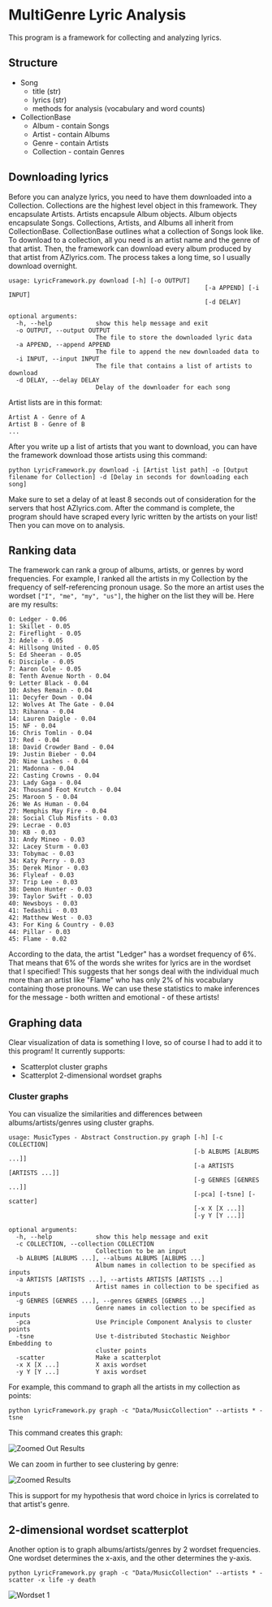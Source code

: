 # MultiGenre Lyric Analysis

This program is a framework for collecting and analyzing lyrics.

## Structure

- Song
  - title (str)
  - lyrics (str)
  - methods for analysis (vocabulary and word counts)
- CollectionBase
  - Album - contain Songs
  - Artist - contain Albums
  - Genre - contain Artists
  - Collection - contain Genres

## Downloading lyrics

Before you can analyze lyrics, you need to have them downloaded into a Collection. Collections are the highest level object in this framework. They encapsulate Artists. Artists encapsule Album objects. Album objects encapsulate Songs. Collections, Artists, and Albums all inherit from CollectionBase. CollectionBase outlines what a collection of Songs look like. To download to a collection, all you need is an artist name and the genre of that artist. Then, the framework can download every album produced by that artist from AZlyrics.com. The process takes a long time, so I usually download overnight.

```
usage: LyricFramework.py download [-h] [-o OUTPUT]
                                                      [-a APPEND] [-i INPUT]
                                                      [-d DELAY]

optional arguments:
  -h, --help            show this help message and exit
  -o OUTPUT, --output OUTPUT
                        The file to store the downloaded lyric data
  -a APPEND, --append APPEND
                        The file to append the new downloaded data to
  -i INPUT, --input INPUT
                        The file that contains a list of artists to download
  -d DELAY, --delay DELAY
                        Delay of the downloader for each song
```

Artist lists are in this format: 

```
Artist A - Genre of A
Artist B - Genre of B
...
```

After you write up a list of artists that you want to download, you can have the framework download those artists using this command:

```
python LyricFramework.py download -i [Artist list path] -o [Output filename for Collection] -d [Delay in seconds for downloading each song]
```

Make sure to set a delay of at least 8 seconds out of consideration for the servers that host AZlyrics.com. After the command is complete, the program should have scraped every lyric written by the artists on your list! Then you can move on to analysis.

## Ranking data

The framework can rank a group of albums, artists, or genres by word frequencies. For example, I ranked all the artists in my Collection by the frequency of self-referencing pronoun usage. So the more an artist uses the wordset ```["I", "me", "my", "us"]```, the higher on the list they will be. Here are my results:

```
0: Ledger - 0.06
1: Skillet - 0.05
2: Fireflight - 0.05
3: Adele - 0.05
4: Hillsong United - 0.05
5: Ed Sheeran - 0.05
6: Disciple - 0.05
7: Aaron Cole - 0.05
8: Tenth Avenue North - 0.04
9: Letter Black - 0.04
10: Ashes Remain - 0.04
11: Decyfer Down - 0.04
12: Wolves At The Gate - 0.04
13: Rihanna - 0.04
14: Lauren Daigle - 0.04
15: NF - 0.04
16: Chris Tomlin - 0.04
17: Red - 0.04
18: David Crowder Band - 0.04
19: Justin Bieber - 0.04
20: Nine Lashes - 0.04
21: Madonna - 0.04
22: Casting Crowns - 0.04
23: Lady Gaga - 0.04
24: Thousand Foot Krutch - 0.04
25: Maroon 5 - 0.04
26: We As Human - 0.04
27: Memphis May Fire - 0.04
28: Social Club Misfits - 0.03
29: Lecrae - 0.03
30: KB - 0.03
31: Andy Mineo - 0.03
32: Lacey Sturm - 0.03
33: Tobymac - 0.03
34: Katy Perry - 0.03
35: Derek Minor - 0.03
36: Flyleaf - 0.03
37: Trip Lee - 0.03
38: Demon Hunter - 0.03
39: Taylor Swift - 0.03
40: Newsboys - 0.03
41: Tedashii - 0.03
42: Matthew West - 0.03
43: For King & Country - 0.03
44: Pillar - 0.03
45: Flame - 0.02
```

According to the data, the artist "Ledger" has a wordset frequency of 6%. That means that 6% of the words she writes for lyrics are in the wordset that I specified! This suggests that her songs deal with the individual much more than an artist like "Flame" who has only 2% of his vocabulary containing those pronouns. We can use these statistics to make inferences for the message - both written and emotional - of these artists!

## Graphing data

Clear visualization of data is something I love, so of course I had to add it to this program! It currently supports:
- Scatterplot cluster graphs
- Scatterplot 2-dimensional wordset graphs

### Cluster graphs

You can visualize the similarities and differences between albums/artists/genres using cluster graphs.

```
usage: MusicTypes - Abstract Construction.py graph [-h] [-c COLLECTION]
                                                   [-b ALBUMS [ALBUMS ...]]
                                                   [-a ARTISTS [ARTISTS ...]]
                                                   [-g GENRES [GENRES ...]]
                                                   [-pca] [-tsne] [-scatter]
                                                   [-x X [X ...]]
                                                   [-y Y [Y ...]]

optional arguments:
  -h, --help            show this help message and exit
  -c COLLECTION, --collection COLLECTION
                        Collection to be an input
  -b ALBUMS [ALBUMS ...], --albums ALBUMS [ALBUMS ...]
                        Album names in collection to be specified as inputs
  -a ARTISTS [ARTISTS ...], --artists ARTISTS [ARTISTS ...]
                        Artist names in collection to be specified as inputs
  -g GENRES [GENRES ...], --genres GENRES [GENRES ...]
                        Genre names in collection to be specified as inputs
  -pca                  Use Principle Component Analysis to cluster points
  -tsne                 Use t-distributed Stochastic Neighbor Embedding to
                        cluster points
  -scatter              Make a scatterplot
  -x X [X ...]          X axis wordset
  -y Y [Y ...]          Y axis wordset
```

For example, this command to graph all the artists in my collection as points:

```
python LyricFramework.py graph -c "Data/MusicCollection" --artists * -tsne
```

This command creates this graph:

![Zoomed Out Results](Pictures/tSNE%20Zoomed%20Out.png)

We can zoom in further to see clustering by genre:

![Zoomed Results](Pictures/tSNE%20Zoom.png)

This is support for my hypothesis that word choice in lyrics is correlated to that artist's genre.

## 2-dimensional wordset scatterplot

Another option is to graph albums/artists/genres by 2 wordset frequencies. One wordset determines the x-axis, and the other determines the y-axis. 

```
python LyricFramework.py graph -c "Data/MusicCollection" --artists * -scatter -x life -y death
```

![Wordset 1](Pictures/Wordset%20Analysis%201.png)
